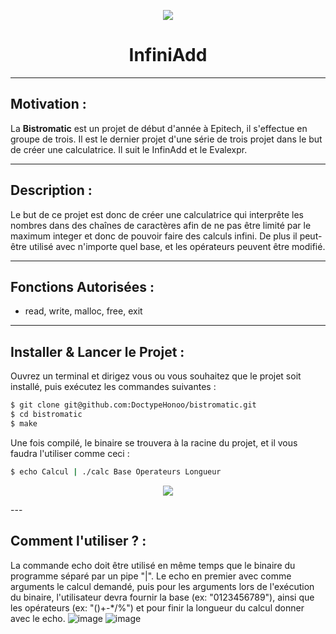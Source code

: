 <p align="center">
  <img src="https://user-images.githubusercontent.com/91092610/174870855-413fe7d8-539d-48bc-8e3e-e64d63058d34.png"/>
</p>
<h1 align="center">
   InfiniAdd
</h1>

---

## Motivation : 

La **Bistromatic** est un projet de début d'année à Epitech, il s'effectue en groupe de trois. Il est le dernier projet d'une série de trois projet dans le but de créer une calculatrice. Il suit le InfinAdd et le Evalexpr.

---

## Description :

Le but de ce projet est donc de créer une calculatrice qui interprête les nombres dans des chaînes de caractères afin de ne pas être limité par le maximum integer et donc de pouvoir faire des calculs infini. De plus il peut-être utilisé avec n'importe quel base, et les opérateurs peuvent être modifié. 

---

## Fonctions Autorisées : 

- read, write, malloc, free, exit

---

## Installer & Lancer le Projet :

Ouvrez un terminal et dirigez vous ou vous souhaitez que le projet soit installé, puis exécutez les commandes suivantes : 
```bash
$ git clone git@github.com:DoctypeHonoo/bistromatic.git
$ cd bistromatic
$ make
```
Une fois compilé, le binaire se trouvera à la racine du projet, et il vous faudra l'utiliser comme ceci :
```bash
$ echo Calcul | ./calc Base Operateurs Longueur
```
<p align="center">
  <img src="https://user-images.githubusercontent.com/91092610/174844033-bfef5640-1915-44c3-976e-845a6a91514d.png"/>
</p>
---

## Comment l'utiliser ? : 

La commande echo doit être utilisé en même temps que le binaire du programme séparé par un pipe "|". Le echo en premier avec comme arguments le calcul demandé, puis pour les arguments lors de l'exécution du binaire, l'utilisateur devra fournir la base (ex: "0123456789"), ainsi que les opérateurs (ex: "()+-\*/%") et pour finir la longueur du calcul donner avec le echo.
![image](https://user-images.githubusercontent.com/91092610/174857243-9dcd8ab3-cf45-4ea0-be7c-46704f25741c.png)
![image](https://user-images.githubusercontent.com/91092610/174857570-c836307c-550d-4c50-9b6e-85e4fe0ce0df.png)
